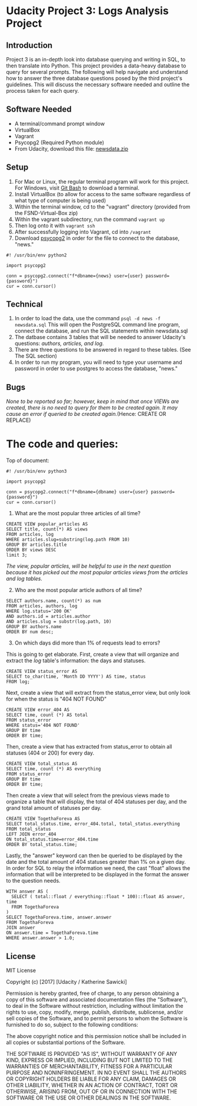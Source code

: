 # Udacity Project 3: Logs Analysis Project

## Introduction

Project 3 is an in-depth look into database querying and writing in SQL, to then translate into Python. This project provides a data-heavy database to query for several prompts. The following will help navigate and understand how to answer the three database questions posed by the third project's guidelines. This will discuss the necessary software needed and outline the process taken for each query.

## Software Needed

* A terminal/command prompt window 
* VirtualBox
* Vagrant
* Psycopg2 (Required Python module)
* From Udacity, download this file: [newsdata.zip](https://d17h27t6h515a5.cloudfront.net/topher/2016/August/57b5f748_newsdata/newsdata.zip)

## Setup

1. For Mac or Linux, the regular terminal program will work for this project. For Windows, visit [Git Bash](https://git-scm.com/downloads) to download a terminal.
2. Install VirtualBox (to allow for access to the same software regardless of what type of computer is being used)
3. Within the terminal window, cd to the "vagrant" directory (provided from the FSND-Virtual-Box zip)
4. Within the vagrant subdirectory, run the command `vagrant up`
5. Then log onto it with `vagrant ssh`
6. After successfully logging into Vagrant, cd into `/vagrant`
7. Download [psycopg2](https://pypi.python.org/pypi/psycopg2) in order for the file to connect to the database, "news."
```
#! /usr/bin/env python2

import psycopg2

conn = psycopg2.connect("f*dbname={news} user={user} password={password}")
cur = conn.cursor()
```


## Technical

1. In order to load the data, use the command `psql -d news -f newsdata.sql` This will open the PostgreSQL command line program, connect the database, and run the SQL statements within newsdata.sql
2. The datbase contains 3 tables that will be needed to answer Udacity's questions: _authors, articles, and log._
3. There are three questions to be answered in regard to these tables. (See The SQL section)
4. In order to run my program, you will need to type your username and password in order to use postgres to access the database, "news."

## Bugs
_None to be reported so far; however, keep in mind that once VIEWs are created, there is no need to query for them to be created again. It may cause an error if queried to be created again._(Hence: CREATE OR REPLACE)

# The code and queries:

Top of document:

```
#! /usr/bin/env python3

import psycopg2

conn = psycopg2.connect("f*dbname={dbname} user={user} password={password}")
cur = conn.cursor()
```

1. What are the most popular three articles of all time?

```
CREATE VIEW popular_articles AS
SELECT title, count(*) AS views
FROM articles, log
WHERE articles.slug=substring(log.path FROM 10)
GROUP BY articles.title
ORDER BY views DESC
limit 3;
```
_The view, popular articles, will be helpful to use in the next question because it has picked out the most popular articles views from the articles and log tables._

2. Who are the most popular article authors of all time?

```
SELECT authors.name, count(*) as num
FROM articles, authors, log
WHERE log.status='200 OK'
AND authors.id = articles.author
AND articles.slug = substr(log.path, 10)
GROUP BY authors.name
ORDER BY num desc;
```

3. On which days did more than 1% of requests lead to errors?

This is going to get elaborate. First, create a view that will organize and extract the _log_ table's information: the days and statuses. 

```
CREATE VIEW status_error AS
SELECT to_char(time, 'Month DD YYYY') AS time, status
FROM log;
```
Next, create a view that will extract from the status_error view, but only look for when the status is "404 NOT FOUND"

```
CREATE VIEW error_404 AS
SELECT time, count (*) AS total
FROM status_error
WHERE status='404 NOT FOUND'
GROUP BY time
ORDER BY time;
```
Then, create a view that has extracted from status_error to obtain all statuses (404 or 200) for every day. 

```
CREATE VIEW total_status AS
SELECT time, count (*) AS everything
FROM status_error
GROUP BY time
ORDER BY time;
```

Then create a view that will select from the previous views made to organize a table that will display, the total of 404 statuses per day, and the grand total amount of statuses per day. 

```
CREATE VIEW TogethaForeva AS
SELECT total_status.time, error_404.total, total_status.everything
FROM total_status
LEFT JOIN error_404
ON total_status.time=error_404.time
ORDER BY total_status.time;
```

Lastly, the "answer" keyword can then be queried to be displayed by the date and the total amount of 404 statuses greater than 1% on a given day. In order for SQL to relay the information we need, the cast "float" allows the information that will be interpreted to be displayed in the format the answer to the question needs. 

```
WITH answer AS (
  SELECT ( total::float / everything::float * 100)::float AS answer, time
  FROM TogethaForeva
)
SELECT TogethaForeva.time, answer.answer
FROM TogethaForeva
JOIN answer
ON answer.time = TogethaForeva.time
WHERE answer.answer > 1.0;
```

## License

MIT License

Copyright (c) [2017] [Udacity / Katherine Sawicki]

Permission is hereby granted, free of charge, to any person obtaining a copy of this software and associated documentation files (the "Software"), to deal in the Software without restriction, including without limitation the rights to use, copy, modify, merge, publish, distribute, sublicense, and/or sell copies of the Software, and to permit persons to whom the Software is furnished to do so, subject to the following conditions:

The above copyright notice and this permission notice shall be included in all copies or substantial portions of the Software.

THE SOFTWARE IS PROVIDED "AS IS", WITHOUT WARRANTY OF ANY KIND, EXPRESS OR IMPLIED, INCLUDING BUT NOT LIMITED TO THE WARRANTIES OF MERCHANTABILITY, FITNESS FOR A PARTICULAR PURPOSE AND NONINFRINGEMENT. IN NO EVENT SHALL THE AUTHORS OR COPYRIGHT HOLDERS BE LIABLE FOR ANY CLAIM, DAMAGES OR OTHER LIABILITY, WHETHER IN AN ACTION OF CONTRACT, TORT OR OTHERWISE, ARISING FROM, OUT OF OR IN CONNECTION WITH THE SOFTWARE OR THE USE OR OTHER DEALINGS IN THE SOFTWARE.
